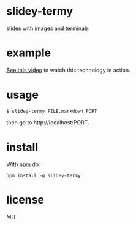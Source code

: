 # slidey-termy

slides with images and terminals

# example

[See this video](http://www.youtube.com/watch?v=DCQNm6yiZh0)
to watch this technology in action.

# usage

```
$ slidey-termy FILE.markdown PORT
```

then go to http://localhost:PORT.

# install

With [npm](https://npmjs.org) do:

```
npm install -g slidey-termy
```

# license

MIT

